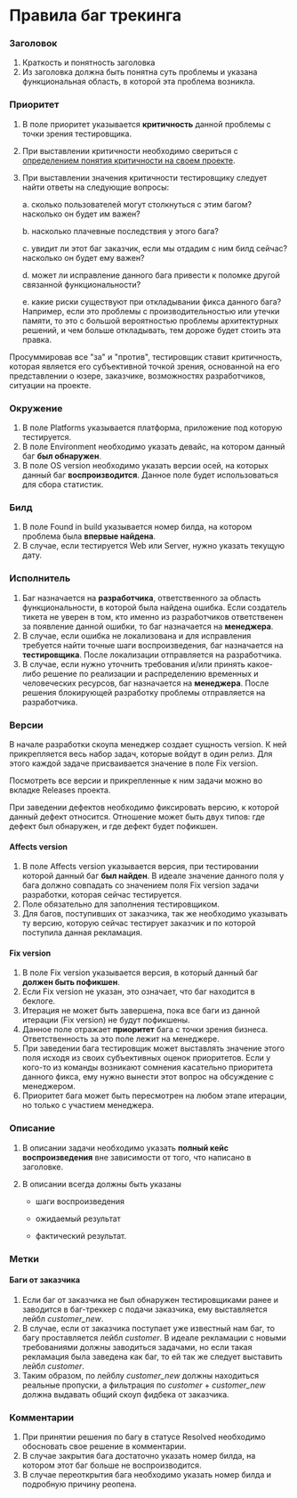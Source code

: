 # Правила баг трекинга

### Заголовок
1. Краткость и понятность заголовка
2. Из заголовка должна быть понятна суть проблемы и указана функциональная область, в которой эта проблема возникла.


### Приоритет
1. В поле приоритет указывается **критичность** данной проблемы с точки зрения тестировщика. 
2. При выставлении критичности необходимо свериться с [определением понятия критичности на своем проекте](https://github.com/TouchInstinct/Styleguide/blob/feature/severity/qa/priority&severity.md). 
2. При выставлении значения критичности тестировщику следует найти ответы на следующие вопросы:

    а. сколько пользователей могут столкнуться с этим багом? насколько он будет им важен? 
    
    b. насколько плачевные последствия у этого бага?

    c. увидит ли этот баг заказчик, если мы отдадим с ним билд сейчас? насколько он будет ему важен?

    d. может ли исправление данного бага привести к поломке другой связанной функциональности?

    e. какие риски существуют при откладывании фикса данного бага? Например, если это проблемы с производительностью или утечки памяти, то это с большой вероятностью проблемы архитектурных решений, и чем больше откладывать, тем дороже будет стоить эта правка.
    
Просуммировав все "за" и "против", тестировщик ставит критичность, которая является его субъективной точкой зрения, основанной на его представлении о юзере, заказчике, возможностях разработчиков, ситуации на проекте. 


### Окружение
1. В поле Platforms указывается платформа, приложение под которую тестируется.
2. В поле Environment необходимо указать девайс, на котором данный баг **был обнаружен**. 
3. В поле OS version необходимо указать версии осей, на которых данный баг **воспроизводится**. Данное поле будет использоваться для сбора статистик.


### Билд
1. В поле Found in build указывается номер билда, на котором проблема была **впервые найдена**.
2. В случае, если тестируется Web или Server, нужно указать текущую дату. 


### Исполнитель
1. Баг назначается на **разработчика**, ответственного за область функциональности, в которой была найдена ошибка. Если создатель тикета не уверен в том, кто именно из разработчиков ответственен за появление данной ошибки, то баг назначается на **менеджера**.
2. В случае, если ошибка не локализована и для исправления требуется найти точные шаги воспроизведения, баг назначается на **тестировщика**. После локализации отправляется на разработчика.
3. В случае, если нужно уточнить требования и/или принять какое-либо решение по реализации и распределению временных и человеческих ресурсов, баг назначается на **менеджера**. После решения блокирующей разработку проблемы отправляется на разработчика.


### Версии
В начале разработки скоупа менеджер создает сущность version. К ней прикрепляется весь набор задач, которые войдут в один релиз. Для этого каждой задаче присваивается значение в поле Fix version. 

Посмотреть все версии и прикрепленные к ним задачи можно во вкладке Releases проекта.

При заведении дефектов необходимо фиксировать версию, к которой данный дефект относится. Отношение может быть двух типов: где дефект был обнаружен, и где дефект будет пофикшен.

#### Affects version
1. В поле Affects version указывается версия, при тестировании которой данный баг **был найден**. В идеале значение данного поля у бага должно совпадать со значением поля Fix version задачи разработки, которая сейчас тестируется.
2. Поле обязательно для заполнения тестировщиком.
3. Для багов, поступивших от заказчика, так же необходимо указывать ту версию, которую сейчас тестирует заказчик и по которой поступила данная рекламация.


#### Fix version
1. В поле Fix version указывается версия, в который данный баг **должен быть пофикшен**. 
2. Если Fix version не указан, это означает, что баг находится в беклоге.
3. Итерация не может быть завершена, пока все баги из данной итерации (Fix version) не будут пофикшены.
4. Данное поле отражает **приоритет** бага с точки зрения бизнеса. Ответственность за это поле лежит на менеджере. 
5. При заведении бага тестировщик может выставлять значение этого поля исходя из своих субъективных оценок приоритетов. 
Если у кого-то из команды возникают сомнения касательно приоритета данного фикса, ему нужно вынести этот вопрос на обсуждение с менеджером.
6. Приоритет бага может быть пересмотрен на любом этапе итерации, но только с участием менеджера.


### Описание
1. В описании задачи необходимо указать **полный кейс воспроизведения** вне зависимости от того, что написано в заголовке. 
2. В описании всегда должны быть указаны 

    * шаги воспроизведения

    * ожидаемый результат

    * фактический результат.


### Метки
#### Баги от заказчика
1. Если баг от заказчика не был обнаружен тестировщиками ранее и заводится в баг-треккер с подачи заказчика, ему выставляется лейбл _customer_new_.
2. В случае, если от заказчика поступает уже известный нам баг, то багу проставляется лейбл _customer_. В идеале рекламации с новыми требованиями должны заводиться задачами, но если такая рекламация была заведена как баг, то ей так же следует выставить лейбл _customer_.
3. Таким образом, по лейблу _customer_new_ должны находиться реальные пропуски, а фильтрация по _customer_ + _customer_new_ должна выдавать общий скоуп фидбека от заказчика.


### Комментарии
1. При принятии решения по багу в статусе Resolved необходимо обосновать свое решение в комментарии.
2. В случае закрытия бага достаточно указать номер билда, на котором этот баг больше не воспроизводится.
3. В случае переоткрытия бага необходимо указать номер билда и подробную причину реопена. 
